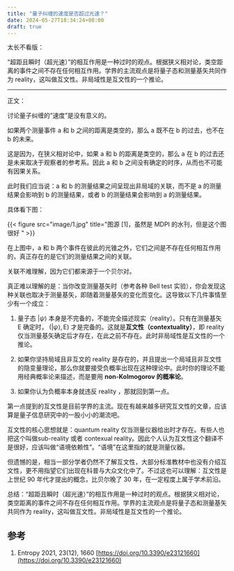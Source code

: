 ```yaml
---
title: "量子纠缠的速度是否超过光速？"
date: 2024-05-27T18:34:24+08:00
draft: true
---
```



太长不看版：

“超距且瞬时（超光速）”的相互作用是一种过时的观点。根据狭义相对论，类空距离的事件之间不存在任何相互作用。学界的主流观点是将量子态和测量基矢共同作为 reality，这叫做互文性。非局域性是互文性的一个推论。

---

正文：

讨论量子纠缠的”速度”是没有意义的。

如果两个测量事件 a 和 b 之间的距离是类空的，那么 a 既不在 b 的过去，也不在 b 的未来。

这是因为，在狭义相对论中，如果 a 和 b 的距离是类空的，那么 a 在 b 的过去还是未来取决于观察者的参考系。因此 a 和 b 之间没有确定的时序，从而也不可能有因果关系。

此时我们应当说：a 和 b 的测量结果之间呈现出非局域的关联，而不是 a 的测量结果会影响到 b 的测量结果，或者 b 的测量结果会影响到 a 的测量结果。

具体看下图：

{{< figure src="image/1.jpg" title="图源 [1]，虽然是 MDPI 的水刊，但是这个图很好  " >}}

  
在上图中，a 和 b 两个事件在彼此的光锥之外，它们之间是不存在任何相互作用的，真正存在的是它们的测量结果之间的关联。

关联不难理解，因为它们都来源于一个贝尔对。

真正难以理解的是：当你改变测量基矢时（参考各种 Bell test 实验），你会发现这种关联也取决于测量基矢，即随着测量基矢的变化而变化。这导致以下几件事情至少有一个成立：

1) 量子态 $|\psi\rangle$ 本身是不完备的，不能完全描述现实（reality）。只有在测量基矢 $\mathsf{E}$ 确定时， $(|\psi\rangle,\mathsf{E})$ 才是完备的。这就是**互文性（contextuality）**，即 reality 仅当测量基矢确定后才存在，在此之前不存在。此时非局域性是互文性的一个推论。

2) 如果你坚持局域且非互文的 reality 是存在的，并且提出一个局域且非互文性的隐变量理论，那么你就要接受负概率出现在这种理论中。此时你的理论不能用经典概率论来描述，而是要用 **non-Kolmogorov 的概率论**。

3) 如果你认为负概率本身就违反 reality ，那就回到第一点。

第一点提到的互文性是目前学界的主流。现在有越来越多研究互文性的文章，应该算是量子信息研究中的一股小小的潮流吧。

互文性的核心思想就是：quantum reality 仅当测量仪器给出时才存在。有些人也把这个叫做sub-reality 或者 contexual reality。因此个人认为互文性这个翻译不是很好，应该叫做“语境依赖性”。“语境”在这里指的就是测量仪器。

但遗憾的是，相当一部分学者仍然不了解互文性，大部分标准教材中也没有介绍互文性，更不用指望它们出现在科普与大众文化中了。不过这也可以理解：互文性是上世纪 90 年代才提出的概念，比贝尔晚了 30 年，在一定程度上属于学术前沿。

总结：“超距且瞬时（超光速）”的相互作用是一种过时的观点。根据狭义相对论，类空距离的事件之间不存在任何相互作用。学界的主流观点是将量子态和测量基矢共同作为 reality，这叫做互文性。非局域性是互文性的一个推论。

## 参考  
1. Entropy 2021, 23(12), 1660 [https://doi.org/10.3390/e23121660](https://doi.org/10.3390/e23121660)
